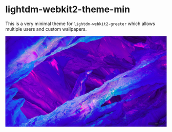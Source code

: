 # lightdm-webkit2-theme-min

This is a very minimal theme for `lightdm-webkit2-greeter` which allows multiple users and custom wallpapers.

![alt text](https://github.com/bpweber/lightdm-webkit2-theme-min/blob/master/example.png "Theme in usage")
